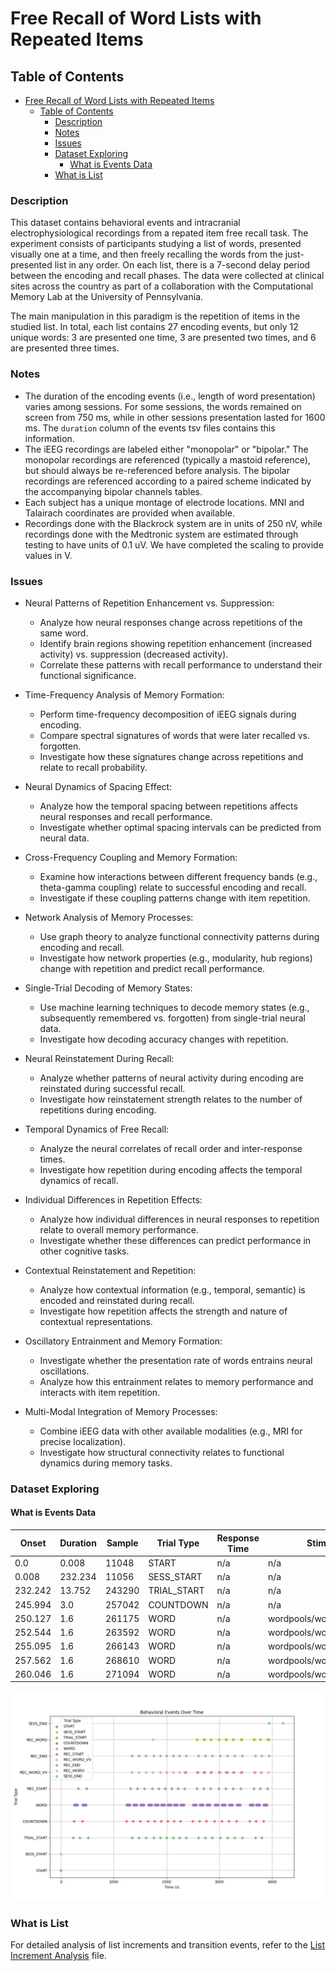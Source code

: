 # Free Recall of Word Lists with Repeated Items

## Table of Contents
- [Free Recall of Word Lists with Repeated Items](#free-recall-of-word-lists-with-repeated-items)
  - [Table of Contents](#table-of-contents)
    - [Description](#description)
    - [Notes](#notes)
    - [Issues](#issues)
    - [Dataset Exploring](#dataset-exploring)
      - [What is Events Data](#what-is-events-data)
    - [What is List](#what-is-list)

### Description
This dataset contains behavioral events and intracranial electrophysiological recordings from a repated item free recall task.  The experiment consists of participants studying a list of words, presented visually one at a time, and then freely recalling the words from the just-presented list in any order. On each list, there is a 7-second delay period between the encoding and recall phases.  The data were collected at clinical sites across the country as part of a collaboration with the Computational Memory Lab at the University of Pennsylvania.

The main manipulation in this paradigm is the repetition of items in the studied list. In total, each list contains 27 encoding events, but only 12 unique words: 3 are presented one time, 3 are presented two times, and 6 are presented three times.  


### Notes
* The duration of the encoding events (i.e., length of word presentation) varies among sessions.  For some sessions, the words remained on screen from 750 ms, while in other sessions presentation lasted for 1600 ms. The `duration` column of the events tsv files contains this information.
* The iEEG recordings are labeled either "monopolar" or "bipolar."  The monopolar recordings are referenced (typically a mastoid reference), but should always be re-referenced before analysis.  The bipolar recordings are referenced according to a paired scheme indicated by the accompanying bipolar channels tables.
* Each subject has a unique montage of electrode locations.  MNI and Talairach coordinates are provided when available.
* Recordings done with the Blackrock system are in units of 250 nV, while recordings done with the Medtronic system are estimated through testing to have units of 0.1 uV.  We have completed the scaling to provide values in V.

### Issues

* Neural Patterns of Repetition Enhancement vs. Suppression:
  * Analyze how neural responses change across repetitions of the same word.
  * Identify brain regions showing repetition enhancement (increased activity) vs. suppression (decreased activity).
  * Correlate these patterns with recall performance to understand their functional significance.

* Time-Frequency Analysis of Memory Formation:
  *  Perform time-frequency decomposition of iEEG signals during encoding.
  *  Compare spectral signatures of words that were later recalled vs. forgotten.
  *  Investigate how these signatures change across repetitions and relate to recall probability.

* Neural Dynamics of Spacing Effect:
  * Analyze how the temporal spacing between repetitions affects neural responses and recall performance.
  * Investigate whether optimal spacing intervals can be predicted from neural data.

* Cross-Frequency Coupling and Memory Formation:
  * Examine how interactions between different frequency bands (e.g., theta-gamma coupling) relate to successful encoding and recall.
  * Investigate if these coupling patterns change with item repetition.

* Network Analysis of Memory Processes:
  * Use graph theory to analyze functional connectivity patterns during encoding and recall.
  * Investigate how network properties (e.g., modularity, hub regions) change with repetition and predict recall performance.

* Single-Trial Decoding of Memory States:
  * Use machine learning techniques to decode memory states (e.g., subsequently remembered vs. forgotten) from single-trial neural data.
  * Investigate how decoding accuracy changes with repetition.

* Neural Reinstatement During Recall:
  * Analyze whether patterns of neural activity during encoding are reinstated during successful recall.
  * Investigate how reinstatement strength relates to the number of repetitions during encoding.

* Temporal Dynamics of Free Recall:
  * Analyze the neural correlates of recall order and inter-response times.
  * Investigate how repetition during encoding affects the temporal dynamics of recall.

* Individual Differences in Repetition Effects:
  * Analyze how individual differences in neural responses to repetition relate to overall memory performance.
  * Investigate whether these differences can predict performance in other cognitive tasks.

* Contextual Reinstatement and Repetition:
  * Analyze how contextual information (e.g., temporal, semantic) is encoded and reinstated during recall.
  * Investigate how repetition affects the strength and nature of contextual representations.

* Oscillatory Entrainment and Memory Formation:
  * Investigate whether the presentation rate of words entrains neural oscillations.
  * Analyze how this entrainment relates to memory performance and interacts with item repetition.

* Multi-Modal Integration of Memory Processes:
  * Combine iEEG data with other available modalities (e.g., MRI for precise localization).
  * Investigate how structural connectivity relates to functional dynamics during memory tasks.

### Dataset Exploring

#### What is Events Data
| Onset   | Duration | Sample | Trial Type  | Response Time | Stim File                  | Item Name | Serial Pos | Repeats | List | Experiment | Session | Subject |
|---------|----------|--------|-------------|---------------|----------------------------|-----------|------------|---------|------|------------|---------|---------|
| 0.0     | 0.008    | 11048  | START       | n/a           | n/a                        | n/a       | -999       | -999    | 0    | RepFR1     | 0       | R1204T  |
| 0.008   | 232.234  | 11056  | SESS_START  | n/a           | n/a                        | n/a       | -999       | -999    | 0    | RepFR1     | 0       | R1204T  |
| 232.242 | 13.752   | 243290 | TRIAL_START | n/a           | n/a                        | n/a       | -999       | -999    | 0    | RepFR1     | 0       | R1204T  |
| 245.994 | 3.0      | 257042 | COUNTDOWN   | n/a           | n/a                        | n/a       | -999       | -999    | 0    | RepFR1     | 0       | R1204T  |
| 250.127 | 1.6      | 261175 | WORD        | n/a           | wordpools/wordpool_EN.txt  | HORN      | 0          | 3       | 0    | RepFR1     | 0       | R1204T  |
| 252.544 | 1.6      | 263592 | WORD        | n/a           | wordpools/wordpool_EN.txt  | ARCH      | 1          | 1       | 0    | RepFR1     | 0       | R1204T  |
| 255.095 | 1.6      | 266143 | WORD        | n/a           | wordpools/wordpool_EN.txt  | SPONGE    | 2          | 3       | 0    | RepFR1     | 0       | R1204T  |
| 257.562 | 1.6      | 268610 | WORD        | n/a           | wordpools/wordpool_EN.txt  | ROCK      | 3          | 3       | 0    | RepFR1     | 0       | R1204T  |
| 260.046 | 1.6      | 271094 | WORD        | n/a           | wordpools/wordpool_EN.txt  | THREAD    | 4          | 3       | 0    | RepFR1     | 0       | R1204T  |

![behavioral_events_over_time](output/behavioral_events_over_time.png)

### What is List
For detailed analysis of list increments and transition events, refer to the [List Increment Analysis](./output/list_increment_analysis.txt) file.